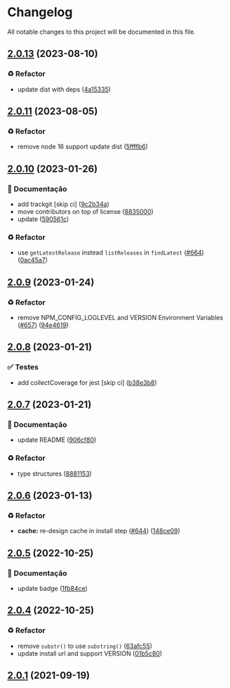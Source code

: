 # Changelog

All notable changes to this project will be documented in this file.

## [2.0.13](https://github.com/Teakowa/setup-serverless/compare/v2.0.12...v2.0.13) (2023-08-10)


### :recycle: Refactor

* update dist with deps ([4a15335](https://github.com/Teakowa/setup-serverless/commit/4a15335e88293ef2daa8262df2ef617c93ee1bd7))

## [2.0.11](https://github.com/Teakowa/setup-serverless/compare/v2.0.10...v2.0.11) (2023-08-05)


### :recycle: Refactor

* remove node 16 support update dist ([5ffffb6](https://github.com/Teakowa/setup-serverless/commit/5ffffb6a6890bff2e509c4672fff23889031c3f4))

## [2.0.10](https://github.com/Teakowa/setup-serverless/compare/v2.0.9...v2.0.10) (2023-01-26)


### :memo: Documentação

* add trackgit [skip ci] ([9c2b34a](https://github.com/Teakowa/setup-serverless/commit/9c2b34adf5d3fee380748c80a15930902fa2f7ac))
* move contributors on top of license ([8835000](https://github.com/Teakowa/setup-serverless/commit/8835000aed5a70325771a78a7aa5afdfee29cc5a))
* update ([590561c](https://github.com/Teakowa/setup-serverless/commit/590561c700b6fa67599c5a254778bde1f8f2562f))


### :recycle: Refactor

* use `getLatestRelease` instead `listReleases` in `findLatest` ([#664](https://github.com/Teakowa/setup-serverless/issues/664)) ([0ac45a7](https://github.com/Teakowa/setup-serverless/commit/0ac45a7ab4d7705dbf4d5a255bec50ee38155bce))

## [2.0.9](https://github.com/Teakowa/setup-serverless/compare/v2.0.8...v2.0.9) (2023-01-24)


### :recycle: Refactor

* remove NPM_CONFIG_LOGLEVEL and VERSION Environment Variables ([#657](https://github.com/Teakowa/setup-serverless/issues/657)) ([94e4619](https://github.com/Teakowa/setup-serverless/commit/94e461963d18efd446fdc825d5bbea9cafd13f00))

## [2.0.8](https://github.com/Teakowa/setup-serverless/compare/v2.0.7...v2.0.8) (2023-01-21)


### :white_check_mark: Testes

* add collectCoverage for jest [skip ci] ([b38e3b8](https://github.com/Teakowa/setup-serverless/commit/b38e3b88063cb82d30115f7bd8102fffe7521bfe))

## [2.0.7](https://github.com/Teakowa/setup-serverless/compare/v2.0.6...v2.0.7) (2023-01-21)


### :memo: Documentação

* update README ([906cf80](https://github.com/Teakowa/setup-serverless/commit/906cf80bec2f9970774536d75f0fd1485913325d))


### :recycle: Refactor

* type structures ([8881153](https://github.com/Teakowa/setup-serverless/commit/88811539aa11f1bf3c56addd921d82f72c0d08ec))

## [2.0.6](https://github.com/Teakowa/setup-serverless/compare/v2.0.5...v2.0.6) (2023-01-13)


### :recycle: Refactor

* **cache:** re-design cache in install step ([#644](https://github.com/Teakowa/setup-serverless/issues/644)) ([148ce09](https://github.com/Teakowa/setup-serverless/commit/148ce09100c79715521d2f40b101d7109f9f281d))

## [2.0.5](https://github.com/Teakowa/setup-serverless/compare/v2.0.4...v2.0.5) (2022-10-25)


### :memo: Documentação

* update badge ([1fb84ce](https://github.com/Teakowa/setup-serverless/commit/1fb84ce1001518fce2d6f30ff1d4c475b9a35e06))

## [2.0.4](https://github.com/Teakowa/setup-serverless/compare/v2.0.3...v2.0.4) (2022-10-25)


### :recycle: Refactor

* remove `substr()` to use `substring()` ([63afc55](https://github.com/Teakowa/setup-serverless/commit/63afc55e182b4e3a8cf80da5f57353722c172692))
* update install url and support VERSION ([01b5c80](https://github.com/Teakowa/setup-serverless/commit/01b5c80626c12a5fb6d23a068968bc9a3da85910))

## [2.0.1](https://github.com/Teakowa/setup-serverless/compare/v2.0.0...v2.0.1) (2021-09-19)
